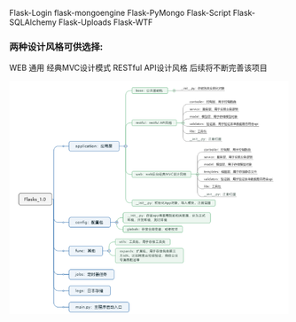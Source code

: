 Flask-Login
flask-mongoengine
Flask-PyMongo
Flask-Script
Flask-SQLAlchemy
Flask-Uploads
Flask-WTF

### 两种设计风格可供选择:
WEB 通用 经典MVC设计模式
RESTful API设计风格
后续将不断完善该项目

![架构图](https://github.com/Jasonjk3/temp/blob/master/images/QQ%E6%88%AA%E5%9B%BE20200828172215.png "架构图")
